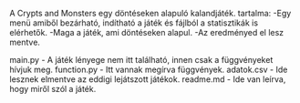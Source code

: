 A Crypts and Monsters egy döntéseken alapuló kalandjáték.
tartalma:
    -Egy menü amiből bezárható, indítható a játék és fájlból a statisztikák is elérhetők.
    -Maga a játék, ami döntéseken alapul.
    -Az eredményed el lesz mentve.

main.py - A játék lényege nem itt található, innen csak a függvényeket hívjuk meg.
function.py - Itt vannak megírva függvények.
adatok.csv - Ide lesznek elmentve az eddigi lejátszott játékok.
readme.md - Ide van leírva, hogy miről szól a játék.